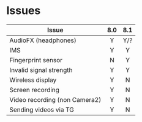 # Issues

| Issue                         | 8.0 | 8.1 |
| ----------------------------- |:---:|:---:|
| AudioFX (headphones)          | Y   | Y/? |
| IMS                           | Y   | Y   |
| Fingerprint sensor            | N   | Y   |
| Invalid signal strength       | Y   | Y   |
| Wireless display              | Y   | N   |
| Screen recording              | Y   | N   |
| Video recording (non Camera2) | Y   | N   |
| Sending videos via TG         | Y   | N   |
